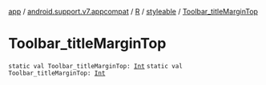 [app](../../../index.md) / [android.support.v7.appcompat](../../index.md) / [R](../index.md) / [styleable](index.md) / [Toolbar_titleMarginTop](.)

# Toolbar_titleMarginTop

`static val Toolbar_titleMarginTop: `[`Int`](https://kotlinlang.org/api/latest/jvm/stdlib/kotlin/-int/index.html)
`static val Toolbar_titleMarginTop: `[`Int`](https://kotlinlang.org/api/latest/jvm/stdlib/kotlin/-int/index.html)